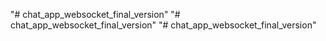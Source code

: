 "# chat_app_websocket_final_version" 
"# chat_app_websocket_final_version" 
"# chat_app_websocket_final_version" 
